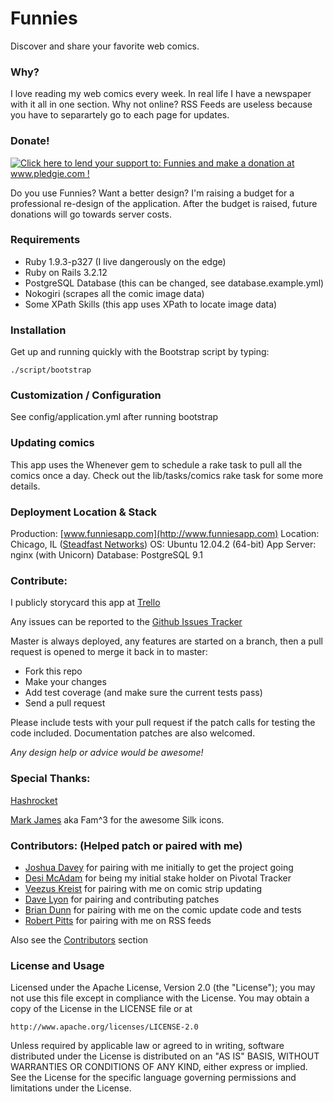 Funnies
=======

Discover and share your favorite web comics.

### Why?

I love reading my web comics every week. In real life I have a newspaper
with it all in one section. Why not online? RSS Feeds are useless
because you have to separartely go to each page for updates.

### Donate!

[![Click here to lend your support to: Funnies and make a donation at www.pledgie.com !](http://www.pledgie.com/campaigns/15373.png?skin_name=chrome)](http://www.pledgie.com/campaigns/15373)

Do you use Funnies? Want a better design? I'm raising a budget for a
professional re-design of the application. After the budget is raised,
future donations will go towards server costs.

### Requirements

* Ruby 1.9.3-p327 (I live dangerously on the edge)
* Ruby on Rails 3.2.12
* PostgreSQL Database (this can be changed, see database.example.yml)
* Nokogiri (scrapes all the comic image data)
* Some XPath Skills (this app uses XPath to locate image data)

### Installation

Get up and running quickly with the Bootstrap script by typing:

```
./script/bootstrap
```

### Customization / Configuration

See config/application.yml after running bootstrap

### Updating comics

This app uses the Whenever gem to schedule a rake task to pull all the comics
once a day.  Check out the lib/tasks/comics rake task for some more details.

### Deployment Location & Stack

Production: [www.funniesapp.com](http://www.funniesapp.com)
Location: Chicago, IL ([Steadfast Networks](http://steadfast.net/))
OS: Ubuntu 12.04.2 (64-bit)
App Server: nginx (with Unicorn)
Database: PostgreSQL 9.1

### Contribute:

I publicly storycard this app at [Trello](https://trello.com/board/funnies/508407067ac60d1c4700f4f7)

Any issues can be reported to the [Github Issues Tracker](https://github.com/martinisoft/funnies/issues)

Master is always deployed, any features are started on a branch, then a pull request is opened to
merge it back in to master:

* Fork this repo
* Make your changes
* Add test coverage (and make sure the current tests pass)
* Send a pull request

Please include tests with your pull request if the patch calls for testing
the code included. Documentation patches are also welcomed.

_Any design help or advice would be *awesome*!_

### Special Thanks:

[Hashrocket](http://www.hashrocket.com/)

[Mark James](http://famfamfam.com/) aka Fam^3 for the awesome Silk icons.

### Contributors: (Helped patch or paired with me)

* [Joshua Davey](http://joshuadavey.com/) for pairing with me initially to get the project going
* [Desi McAdam](http://twitter.com/desi) for being my initial stake holder on Pivotal Tracker
* [Veezus Kreist](http://veez.us/) for pairing with me on comic strip updating
* [Dave Lyon](http://davelyon.net/) for pairing and contributing patches
* [Brian Dunn](https://twitter.com/higgaion) for pairing with me on the comic update code and tests
* [Robert Pitts](https://github.com/rbxbx) for pairing with me on RSS feeds

Also see the [Contributors](https://github.com/martinisoft/funnies/contributors) section

### License and Usage

Licensed under the Apache License, Version 2.0 (the "License"); you may not use this file except in compliance with the License. You may obtain a copy of the License in the LICENSE file or at

    http://www.apache.org/licenses/LICENSE-2.0

Unless required by applicable law or agreed to in writing, software distributed under the License is distributed on an "AS IS" BASIS, WITHOUT WARRANTIES OR CONDITIONS OF ANY KIND, either express or implied. See the License for the specific language governing permissions and limitations under the License.
